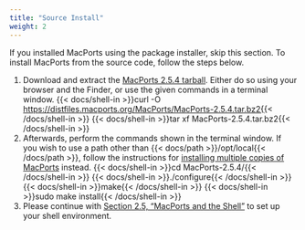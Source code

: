 ```yaml
---
title: "Source Install"
weight: 2
---
```



If you installed MacPorts using the package installer, skip this section. To install MacPorts from the source code, follow the steps below.

1. Download and extract the [MacPorts 2.5.4 tarball](https://distfiles.macports.org/MacPorts/MacPorts-2.5.4.tar.bz2). Either do so using your browser and the Finder, or use the given commands in a terminal window.
{{< docs/shell-in >}}curl -O https://distfiles.macports.org/MacPorts/MacPorts-2.5.4.tar.bz2{{< /docs/shell-in >}}
{{< docs/shell-in >}}tar xf MacPorts-2.5.4.tar.bz2{{< /docs/shell-in >}}
2. Afterwards, perform the commands shown in the terminal window. If you wish to use a path other than {{< docs/path >}}/opt/local{{< /docs/path >}}, follow the instructions for [installing multiple copies of MacPorts](https://guide.macports.org/#installing.macports.source.multiple) instead.
{{< docs/shell-in >}}cd MacPorts-2.5.4/{{< /docs/shell-in >}}
{{< docs/shell-in >}}./configure{{< /docs/shell-in >}}
{{< docs/shell-in >}}make{{< /docs/shell-in >}}
{{< docs/shell-in >}}sudo make install{{< /docs/shell-in >}}
3. Please continue with [Section 2.5, “MacPorts and the Shell”](https://guide.macports.org/#installing.shell) to set up your shell environment.